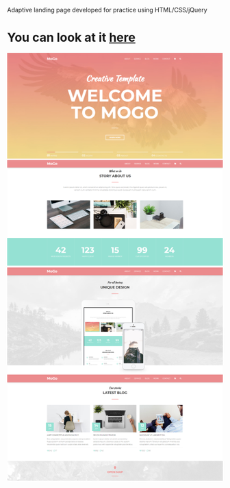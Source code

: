 Adaptive landing page developed for practice using HTML/CSS/jQuery

# You can look at it [here](https://eduard-mychka.github.io/mogo/)

![cover for app](https://github.com/Eduard-Mychka/mogo/blob/master/assets/Mogo1.png "Cover of simple layout") 
![cover for app](https://github.com/Eduard-Mychka/mogo/blob/master/assets/Mogo2.png "Cover of simple layout")
![cover for app](https://github.com/Eduard-Mychka/mogo/blob/master/assets/Mogo4.png "Cover of simple layout")
![cover for app](https://github.com/Eduard-Mychka/mogo/blob/master/assets/Mogo3.png "Cover of simple layout")

